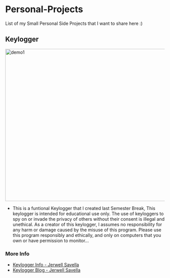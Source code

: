 # Personal-Projects

List of my Small Personal Side Projects that I want to share here :)


## Keylogger

<img src="/demo/keylogger_demo.gif" alt="demo1"  width="780" height = "480">

- This is a funtional Keylogger that I created last Semester Break, This keylogger is intended for educational use only. The use of keyloggers to spy on or invade the privacy of others without their consent is illegal and unethical. As a creator of this keylogger, I assumes no responsibility for any harm or damage caused by the misuse of this program. Please use this program responsibly and ethically, and only on computers that you own or have permission to monitor...

### More Info 
- [Keylogger Info - Jerwell Savella](https://jerwellsavella-github-io.vercel.app/works/keylogger)
- [Keylogger Blog - Jerwell Savella](https://jerwellsavella-github-io.vercel.app/post/keylogger)


